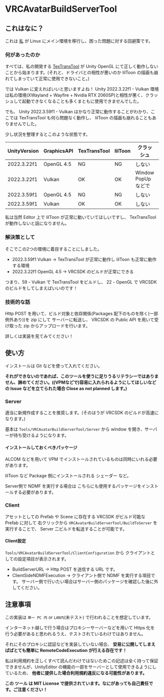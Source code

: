 # VRCAvatarBuildServerTool

## これはなに？

これは [私](https://github.com/ReinaS-64892) が Linux にメイン環境を移行し、困った問題に対する回避策です。

### 何があったのか

すべては、私の開発する [TexTransTool](https://github.com/ReinaS-64892/TexTransTool) が Unity OpenGL にて正しく動作しないことから始まります。(それと、ドライバとの相性が悪いのか lilToon の描画も崩れてしまっていて正常に使用できないこと。)

では Vulkan に変えればいいと思いますよね！
Unity 2022.3.22f1 - Vulkan 環境は私の環境(XWayland + Wayfire + Nvidia RTX 2060SP)と相性が悪く、クラッシュして起動できなくなることも多くまともに使用できませんでした。

でも、 Unity 2022.3.59f1 - Vulkan はかなり正常に動作することがわかり、ここでは TexTransTool も何ら問題なく動作し、 lilToon の描画も崩れることもありませんでした。

少し状況を整理するとこのような状態です。

| UnityVersion  | GraphicsAPI | TexTransTool | lilToon | クラッシュ | VRCSDK Build |
| ------------- | ------------- | ------------- | ------------- | ------------- | ------------- |
| 2022.3.22f1  | OpenGL 4.5  | NG | NG | しない | 可能 |
| 2022.3.22f1  | Vulkan | OK | OK | Window PopUp などで | おそらく可能 |
| 2022.3.59f1  | OpenGL 4.5  | NG | NG | しない | 不可能 |
| 2022.3.59f1  | Vulkan  | OK | OK | しない | 不可能 |

私は当然 Editor 上で lilToon が正常に動いていてほしいですし、 TexTransTool が動作しないと話になりません。

### 解決策として

そこでこの2つの環境に着目することにしました。

- 2022.3.59f1 Vulkan -> TexTransTool が正常に動作し lilToon も正常に動作する環境
- 2022.3.22f1 OpenGL 4.5 -> VRCSDK のビルドが正常にできる

つまり、59 - Vulkan で TexTransTool をビルドし、 22 - OpenGL で VRCSDK のビルドをしてしまえばいいのです！

### 技術的な話

Http POST を用いて、ビルド対象と依存関係(Packages 配下のものを除く(一部例外あり))を zip にして サーバーに転送し、 VRCSDK の Public API を用いて受け取った zip からアップロードを行います。

詳しくは実装を見てみてください！

## 使い方

インストールは Git などを使って入れてください。

__それができないのであれば、このツールを使うに足りうるリテラシーではありません、諦めてください。((VPMなどで)容易に入れられるようにしてほしいなどの Issue などを立てられた場合 Close as not planned します。)__

### Server

適当に新規作成することを推奨します。(そのほうが VRCSDK のビルドが高速になります。)

基本は `Tools/VRCAvatarBuildServerTool/Server` から window を開き、サーバーが待ち受けるようになります。

#### インストールしておくべきパッケージ

ALCOM などを用いて VPM でインストールされているものは同時にいれる必要があります。

lilToon など Package 側にインストールされる シェーダー など。

Server側で NDMF を実行する場合は こちらにも使用するパッケージをインストールする必要があります。

### Client

アセットとしての Prefab や Scene に存在する VRCSDK がビルド可能な Prefab に対して 右クリックから `VRCAvatarBuildServerTool/BuildToServer` を実行することで、 Server 二ビルドを転送することが可能です。

#### Client設定

`Tools/VRCAvatarBuildServerTool/ClientConfiguration` から クライアントとしての設定項目が表示されます。

- BuildServerURL -> Http POST を送信する URL です。
- ClientSideNDMFExecution -> クライアント側で NDMF を実行する項目です。 サーバー側で行いたい場合はサーバー側のパッケージを確認した後に外してください。

## 注意事項

この実装は `単一 PC 内` or `LAN内`(未テスト) で行われることを想定しています。

インターネット越しで行う場合はプロキシーサーバーなどを用いて Https 化を行う必要があると思われるうえ、テストされているわけではありません。

それにそのプロキシに認証などを実装していない場合、 __安易に公開してしまえばばとても簡単に RemoteCodeExecution が行える存在です！__

私は利用規約を正しくすべて読んだわけではないためこの記述は全く持って保証できませんが、UnityEditor の機能の一部をサーバーとして使用できるようにしているため、 __他者に提供した場合利用規約違反になる可能性があります。__

__この ツール は MIT License で提供されています。なにがあっても自己責任です。ご注意ください！__
